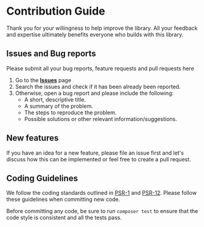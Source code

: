 # Contribution Guide
Thank you for your willingness to help improve the library. All your feedback and expertise ultimately benefits everyone who builds with this library.

## Issues and Bug reports
Please submit all your bug reports, feature requests and pull requests here
1. Go to the **[Issues](../../issues)** page
2. Search the issues and check if it has been already been reported.
3. Otherwise, open a bug report and please include the following:
    * A short, descriptive title.
    * A summary of the problem.
    * The steps to reproduce the problem.
    * Possible solutions or other relevant information/suggestions.

## New features
If you have an idea for a new feature, please file an issue first and let's discuss how this can be implemented or feel free to create a pull request.

## Coding Guidelines
We follow the coding standards outlined in [PSR-1](https://www.php-fig.org/psr/psr-1/) and [PSR-12](https://www.php-fig.org/psr/psr-12/). Please follow these guidelines when committing new code.

Before committing any code, be sure to run `composer test` to ensure that the code style is consistent and all the tests pass.